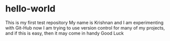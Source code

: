 # hello-world
This is my first test repository
My name is Krishnan and I am experimenting with Git-Hub now
I am trying to use version control for many of my projects, and if this is easy, then it may come in handy
Good Luck

